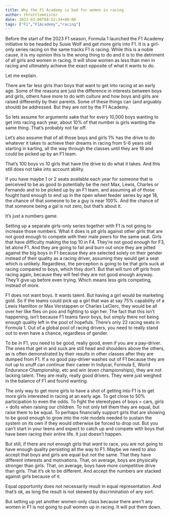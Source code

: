```yaml
---
title: Why the F1 Academy is bad for women in racing
author: throttlemeister
date: 2023-03-08T08:52:34+00:00
tags: ["F1","F1Academy","racing"]
---
```

Before the start of the 2023 F1 season, Formula 1 launched the F1 Academy initiative to be headed by Susie Wolf and get more girls into F1. It is a girl-only series racing on the same tracks F1 is racing. While this is a noble cause, it is my opinion this is the wrong thing to do and it is to the detriment of all girls and women in racing. It will show women as less than men in racing and ultimately achieve the exact opposite of what it wants to do.

Let me explain.

There are far less girls than boys that want to get into racing at an early age. Some of the reasons are just the difference in interests between boys and girls, others have more to do with culture and how boys and girls are raised differently by their parents. Some of these things can (and arguably should) be addressed. But they are not by the F1 Academy.

So lets assume for arguments sake that for every 10,000 boys wanting to get into racing each year, about 10% of that number is girls wanting the same thing. That&#8217;s probably not far off.

Let&#8217;s also assume that of all those boys and girls 1% has the drive to do whatever it takes to achieve their dreams in racing from 5-6 years old starting in karting, all the way through the classes until they are 18 and could be picked up by an F1 team. 

That&#8217;s 100 boys vs 10 girls that have the drive to do what it takes. And this still does not take into account ability.

If you have maybe 1 or 2 seats available each year for someone that is perceived to be as good to potentially be the next Max, Lewis, Charles or Fernando and to be picked up by an F1 team, and assuming all of those fought hard enough to end up in the open wheel feeder series by age 18, the chance of that someone to be a guy is near 100%. And the chance of that someone being a gal is not zero, but that&#8217;s about it.

It&#8217;s just a numbers game.

Setting up a separate girls-only series together with F1 is not going to increase those numbers. What it does is pit girls against other girls that are not good enough to compete with their male peers for the same seat. Girls that have difficulty making the top 10 in F4. They&#8217;re not good enough for F3, let alone F1. And they are going to fail and burn out once they are pitted against the big boys in F1 because they are selected solely on their gender instead of their quality as a racing driver, assuming they would get a seat which is unlikely. Regardless, the perception is going to be that girls suck at racing compared to boys, which they don&#8217;t. But that will turn off girls from racing again, because they will feel they are not good enough anyway. They&#8217;ll give up before even trying. Which means less girls competing, instead of more.

F1 does not want boys. It wants talent. But having a girl would be marketing gold. So if the teams could pick up a girl that was at say 75% capability of a Lewis Hamilton or Max Verstappen or Charles LeClerc, they would be all over her like flies on poo and fighting to sign her. The fact that this isn&#8217;t happening, isn&#8217;t because F1 teams favor boys, but simply there not being enough quality left in the pool of hopefuls. There&#8217;s only 22 racing seats in Formula 1. Out of a global pool of racing drivers, you need to really stand out to even have a chance, regardless of gender. 

To be in F1, you need to be good, really good, even if you are a pay-driver. The ones that get in and suck are still head and shoulders above the others, as is often demonstrated by their results in other classes after they are dumped from F1. If a no good pay-driver washes out of F1 because they are not up to snuff can continue their career in Indycar, Formula E, World Endurance Championship, etc and win (even championships), they are not lacking talent. They are really, really good drivers. They were just weighed in the balance of F1 and found wanting.

The only way to get more girls to have a shot of getting into F1 is to get more girls interested in racing at an early age. To get close to 50% participation to even the odds. To fight the stereotypes of boys = cars, girls = dolls when raising our children. To not only tell them they are equal, but raise them to be equal. To perhaps financially support girls that are showing to be good enough to grow into the role models needed to sustain the system on its own if they would otherwise be forced to drop out. But you can&#8217;t start in your teens and expect to catch up and compete with boys that have been racing their entire life. It just doesn&#8217;t happen.

But still, if there are not enough girls that _want_ to race, you are not going to have enough quality persisting all the way to F1. Maybe we need to also accept that boys and girls are equal but not the same. That they have different interests and motivations. That, on average, boys are physically stronger than girls. That, on average, boys have more competitive drive than girls. That it&#8217;s ok to be different. And accept the numbers are stacked against girls because of it.

Equal opportunity does not necessarily result in equal representation. And that&#8217;s ok, as long the result is not skewed by discrimination of any sort.

But setting up yet another women-only class because there aren&#8217;t any women in F1 is not going to pull women up in racing. It will put them down.
